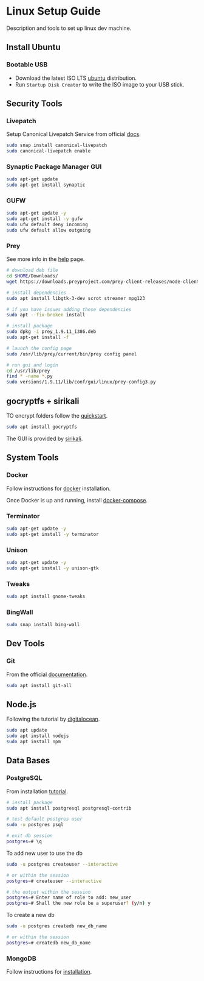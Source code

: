 # Linux Setup Guide
Description and tools to set up linux dev machine.

## Install Ubuntu

### Bootable USB 

* Download the latest ISO LTS [ubuntu](https://ubuntu.com/download/desktop) distribution.
* Run `Startup Disk Creator` to write the ISO image to your USB stick.

## Security Tools

### Livepatch

Setup Canonical Livepatch Service from official [docs](https://ubuntu.com/security/livepatch).

```bash
sudo snap install canonical-livepatch
sudo canonical-livepatch enable
```

### Synaptic Package Manager GUI

```bash
sudo apt-get update
sudo apt-get install synaptic
```

### GUFW

```bash 
sudo apt-get update -y
sudo apt-get install -y gufw
sudo ufw default deny incoming
sudo ufw default allow outgoing
```

### Prey

See more info in the [help](https://help.preyproject.com/article/292-install-prey-on-ubuntu-or-any-other-debian-based-distribution) page.

```bash
# download deb file
cd $HOME/Downloads/ 
wget https://downloads.preyproject.com/prey-client-releases/node-client/1.9.11/prey_1.9.11_i386.deb 

# install dependencies
sudo apt install libgtk-3-dev scrot streamer mpg123

# if you have issues adding these dependencies
sudo apt --fix-broken install

# install package
sudo dpkg -i prey_1.9.11_i386.deb
sudo apt-get install -f

# launch the config page
sudo /usr/lib/prey/current/bin/prey config panel

# run gui and login
cd /usr/lib/prey
find * -name *.py
sudo versions/1.9.11/lib/conf/gui/linux/prey-config3.py
```

## gocryptfs + sirikali

TO encrypt folders follow the [quickstart](https://nuetzlich.net/gocryptfs/quickstart/).

```bash 
sudo apt install gocryptfs
```

The GUI is provided by [sirikali](https://github.com/mhogomchungu/sirikali).



## System Tools

### Docker

Follow instructions for [docker](https://docs.docker.com/engine/install/ubuntu/) installation.

Once Docker is up and running, install [docker-compose](https://docs.docker.com/compose/install/).

### Terminator

```bash 
sudo apt-get update -y
sudo apt-get install -y terminator
```

### Unison

```bash 
sudo apt-get update -y
sudo apt-get install -y unison-gtk
```

### Tweaks

```bash 
sudo apt install gnome-tweaks
```

### BingWall

```bash 
sudo snap install bing-wall
```

## Dev Tools

### Git

From the official [documentation](https://git-scm.com/book/en/v2/Getting-Started-Installing-Git).
```bash
sudo apt install git-all
```

## Node.js

Following the tutorial by [digitalocean](https://www.digitalocean.com/community/tutorials/how-to-install-node-js-on-ubuntu-20-04).

```bash
sudo apt update
sudo apt install nodejs
sudo apt install npm
```

## Data Bases

### PostgreSQL

From installation [tutorial](https://www.digitalocean.com/community/tutorials/how-to-install-postgresql-on-ubuntu-20-04-quickstart).

```bash 
# install package
sudo apt install postgresql postgresql-contrib

# test default postgres user
sudo -u postgres psql

# exit db session
postgres=# \q
```

To add new user to use the db

```bash 
sudo -u postgres createuser --interactive

# or within the session
postgres=# createuser --interactive

# the output within the session
postgres=# Enter name of role to add: new_user
postgres=# Shall the new role be a superuser? (y/n) y
```

To create a new db

```bash 
sudo -u postgres createdb new_db_name

# or within the session
postgres=# createdb new_db_name
```

### MongoDB

Follow instructions for [installation](https://docs.mongodb.com/manual/tutorial/install-mongodb-on-ubuntu/).

